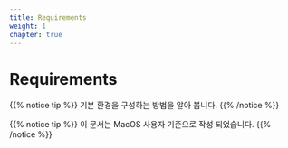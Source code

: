 ```yaml
---
title: Requirements
weight: 1
chapter: true
---
```


# Requirements

{{% notice tip %}}
기본 환경을 구성하는 방법을 알아 봅니다.
{{% /notice %}}

{{% notice tip %}}
이 문서는 MacOS 사용자 기준으로 작성 되었습니다.
{{% /notice %}}
